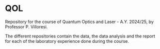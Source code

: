 # QOL

Repository for the course of Quantum Optics and Laser - A.Y. 2024/25, by Professor P. Villoresi.

The different repositories contain the data, the data analysis and the report for each of the laboratory experience done during the course.